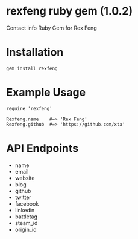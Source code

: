 # rexfeng ruby gem (1.0.2)

Contact info Ruby Gem for Rex Feng

# Installation
    gem install rexfeng

# Example Usage
    require 'rexfeng'

    Rexfeng.name    #=> 'Rex Feng'
    Rexfeng.github  #=> 'https://github.com/xta'

# API Endpoints

  * name
  * email
  * website
  * blog
  * github
  * twitter
  * facebook
  * linkedin
  * battletag
  * steam_id
  * origin_id

